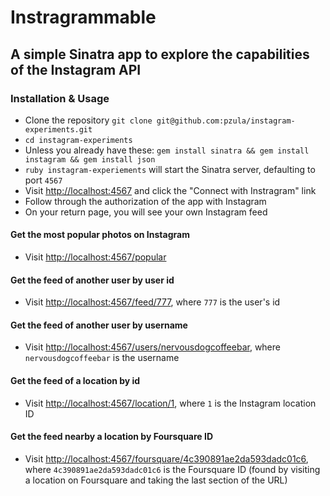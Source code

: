 # Instragrammable
## A simple Sinatra app to explore the capabilities of the Instagram API

### Installation & Usage
- Clone the repository `git clone git@github.com:pzula/instagram-experiments.git`
- `cd instagram-experiments`
- Unless you already have these: `gem install sinatra && gem install instagram && gem install json`
- `ruby instagram-experiements` will start the Sinatra server, defaulting to port `4567`
- Visit <http://localhost:4567> and click the "Connect with Instragram" link
- Follow through the authorization of the app with Instagram
- On your return page, you will see your own Instagram feed

#### Get the most popular photos on Instagram
- Visit <http://localhost:4567/popular>

#### Get the feed of another user by user id
- Visit <http://localhost:4567/feed/777>, where `777` is the user's id

#### Get the feed of another user by username
- Visit <http://localhost:4567/users/nervousdogcoffeebar>, where `nervousdogcoffeebar` is the username

#### Get the feed of a location by id
- Visit <http://localhost:4567/location/1>, where `1` is the Instagram location ID

#### Get the feed nearby a location by Foursquare ID
- Visit <http://localhost:4567/foursquare/4c390891ae2da593dadc01c6>, where `4c390891ae2da593dadc01c6` is the Foursquare ID (found by visiting a location on Foursquare and taking the last section of the URL)

